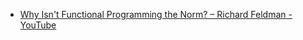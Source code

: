 - [Why Isn't Functional Programming the Norm? – Richard Feldman - YouTube](https://www.youtube.com/watch?v=QyJZzq0v7Z4)

